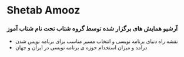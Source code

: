 # Shetab Amooz

### آرشیو همایش های برگزار شده توسط گروه شتاب تحت نام شتاب آموز

- نقشه راه دنیای برنامه نویسی و  انتخاب مسیر مناسب برای برنامه نویس شدن
- درامد و میزان استخدام حوزه ی برنامه نویسی در ایران و جهان